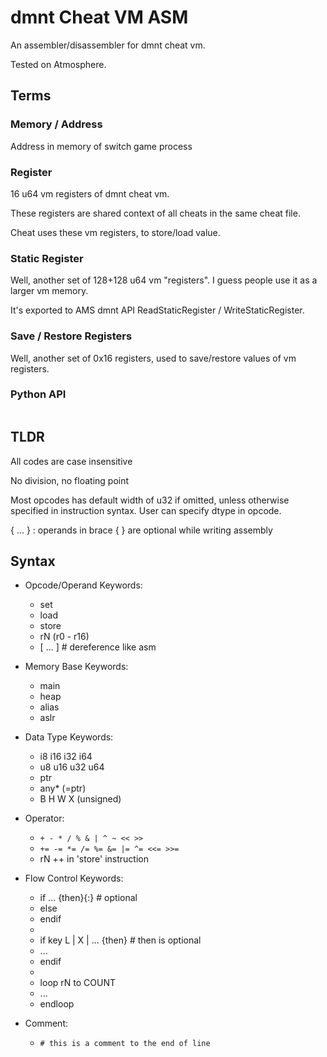 # dmnt Cheat VM ASM

An assembler/disassembler for dmnt cheat vm.

Tested on Atmosphere.

## Terms

### Memory / Address
Address in memory of switch game process

### Register
16 u64 vm registers of dmnt cheat vm.

These registers are shared context of all cheats in the same cheat file.

Cheat uses these vm registers, to store/load value.

### Static Register
Well, another set of 128+128 u64 vm "registers". I guess people use it as a larger vm memory.

It's exported to AMS dmnt API ReadStaticRegister / WriteStaticRegister.

### Save / Restore Registers
Well, another set of 0x16 registers, used to save/restore values of vm registers.

### Python API
```py

```


## TLDR

All codes are case insensitive

No division, no floating point

Most opcodes has default width of u32 if omitted, unless otherwise specified in instruction syntax. User can specify dtype in opcode.

{ ... } : operands in brace { } are optional while writing assembly

## Syntax

- Opcode/Operand Keywords:
  - set
  - load
  - store
  - rN (r0 - r16)
  - [ ... ]     # dereference like asm


- Memory Base Keywords:
  - main
  - heap
  - alias
  - aslr

- Data Type Keywords:
  - i8 i16 i32 i64
  - u8 u16 u32 u64
  - ptr
  - any* (=ptr)
  - B H W X (unsigned)

- Operator:
  - `+ - * / % & | ^ ~ << >>`
  - `+= -= *= /= %= &= |= ^= <<= >>=`
  - rN ++ in 'store' instruction

- Flow Control Keywords:
  - if ... {then}{:}    # optional
  - else
  - endif
  - 
  - if key L | X | ... {then}   # then is optional
  - ...
  - endif
  - 
  - loop rN to COUNT
  - ...
  - endloop
  

- Comment:
  - `# this is a comment to the end of line`
